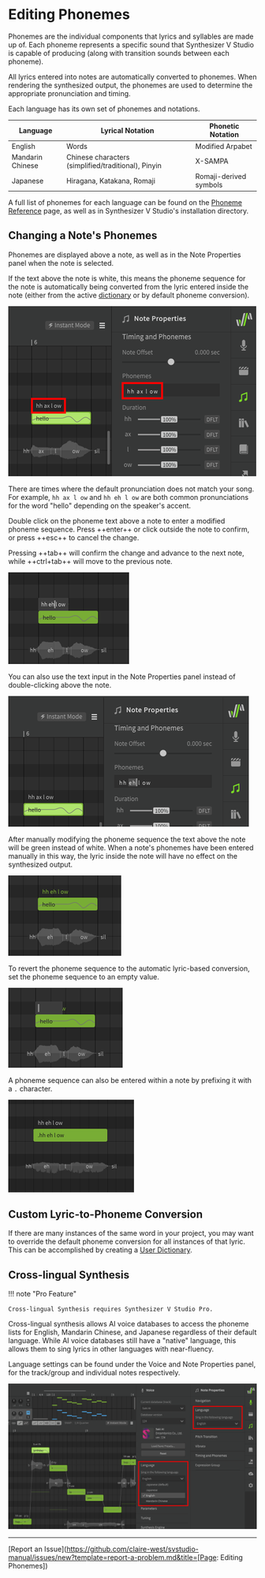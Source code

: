 # Editing Phonemes

Phonemes are the individual components that lyrics and syllables are made up of. Each phoneme represents a specific sound that Synthesizer V Studio is capable of producing (along with transition sounds between each phoneme).

All lyrics entered into notes are automatically converted to phonemes. When rendering the synthesized output, the phonemes are used to determine the appropriate pronunciation and timing.

Each language has its own set of phonemes and notations.

|Language|Lyrical Notation|Phonetic Notation|
|---|---|---|
|English|Words|Modified Arpabet|
|Mandarin Chinese|Chinese characters (simplified/traditional), Pinyin|X-SAMPA|
|Japanese|Hiragana, Katakana, Romaji|Romaji-derived symbols|

A full list of phonemes for each language can be found on the [Phoneme Reference](../phonemes.md) page, as well as in Synthesizer V Studio's installation directory.

## Changing a Note's Phonemes
Phonemes are displayed above a note, as well as in the Note Properties panel when the note is selected.

If the text above the note is white, this means the phoneme sequence for the note is automatically being converted from the lyric entered inside the note (either from the active [dictionary](../advanced/user-dictionaries.md) or by default phoneme conversion).

![Phonemes for a Note](/img/note-properties/phonemes.png)

There are times where the default pronunciation does not match your song. For example, `hh ax l ow` and `hh eh l ow` are both common pronunciations for the word "hello" depending on the speaker's accent.

Double click on the phoneme text above a note to enter a modified phoneme sequence. Press ++enter++ or click outside the note to confirm, or press ++esc++ to cancel the change.

Pressing ++tab++ will confirm the change and advance to the next note, while ++ctrl+tab++ will move to the previous note.

![Editing a Note's Phonemes](/img/note-properties/phoneme-editing.png)

You can also use the text input in the Note Properties panel instead of double-clicking above the note.

![Editing a Note's Phonemes](/img/note-properties/phoneme-editing-2.png)

After manually modifying the phoneme sequence the text above the note will be green instead of white. When a note's phonemes have been entered manually in this way, the lyric inside the note will have no effect on the synthesized output.

![A Note With Modified Phonemes](/img/note-properties/phoneme-edited.png)

To revert the phoneme sequence to the automatic lyric-based conversion, set the phoneme sequence to an empty value.

![Reseting a Note's Phonemes](/img/note-properties/phoneme-reset.png)

A phoneme sequence can also be entered within a note by prefixing it with a `.` character.

![Phonemes in the Note Body](/img/note-properties/phonemes-in-note.png)

## Custom Lyric-to-Phoneme Conversion
If there are many instances of the same word in your project, you may want to override the default phoneme conversion for all instances of that lyric. This can be accomplished by creating a [User Dictionary](../advanced/user-dictionaries.md).

## Cross-lingual Synthesis

!!! note "Pro Feature"

    Cross-lingual Synthesis requires Synthesizer V Studio Pro.

Cross-lingual synthesis allows AI voice databases to access the phoneme lists for English, Mandarin Chinese, and Japanese regardless of their default language. While AI voice databases still have a "native" language, this allows them to sing lyrics in other languages with near-fluency.

Language settings can be found under the Voice and Note Properties panel, for the track/group and individual notes respectively.

![Cross-lingual Settings](/img/ai-functions/cross-lingual.png)

---

[Report an Issue](https://github.com/claire-west/svstudio-manual/issues/new?template=report-a-problem.md&title=[Page: Editing Phonemes])